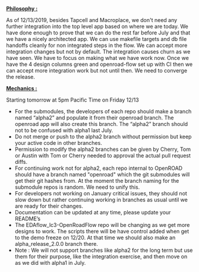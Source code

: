 **<span style="text-decoration:underline;">Philosophy :</span>**

As of 12/13/2019, besides Tapcell and Macroplace, we don't need any further integration into the top level app based on where we are today. We have done enough to prove that we can do the rest far before July and that we have a nicely architected app. We can use makefile targets and db file handoffs cleanly for non integrated steps in the flow. We can accept more integration changes but not by default. The integration causes churn as we have seen. We have to focus on making what we have work now. Once we have the 4 design columns green and openroad-flow set up with CI then we can accept more integration work but not until then. We need to converge the release. 

**<span style="text-decoration:underline;">Mechanics :</span>**

Starting tomorrow at 5pm Pacific Time on Friday 12/13



*   For the submodules, the developers of each repo should make a branch named “alpha2” and populate it from their openroad branch. The openroad app will also create this branch. The “alpha2” branch should not to be confused with alpha1 last July.
*   Do not merge or push to the alpha2 branch without permission but keep your active code in other branches.
*   Permission to modify the alpha2 branches can be given by Cherry, Tom or Austin with Tom or Cherry needed to approval the actual pull request diffs.
*   For continuing work not for alpha2, each repo internal to OpenROAD should have a branch named "openroad" which the git submodules will get their git hashes from. At the moment the branch naming for the submodule repos is random. We need to unify this.
*   For developers not working on January critical issues, they should not slow down but rather continuing working in branches as usual until we are ready for their changes.
*   Documentation can be updated at any time, please update your README’s
*   The EDAflow_lc3-OpenRoadFlow repo will be changing as we get more designs to work. The scripts there will be have control added when get to the demo freeze on 12/20. At that time we should also make an alpha_release_2.0.0 branch there.
*   Note : We will not support branches like alpha2 for the long term but use them for their purpose, like the integration exercise, and then move on as we did with alpha1 in July.

<!-- Docs to Markdown version 1.0β17 -->
